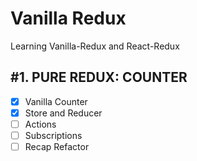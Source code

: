 # Vanilla Redux

Learning Vanilla-Redux and React-Redux

## #1. PURE REDUX: COUNTER

- [x] Vanilla Counter
- [x] Store and Reducer
- [ ] Actions
- [ ] Subscriptions
- [ ] Recap Refactor
